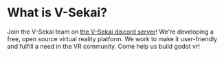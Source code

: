 # What is V-Sekai?

Join the V-Sekai team on [the V-Sekai discord server](https://discord.gg/7BQDHesck8)! We're developing a free, open source virtual reality platform. We work to make it user-friendly and fulfill a need in the VR community. Come help us build godot vr!

